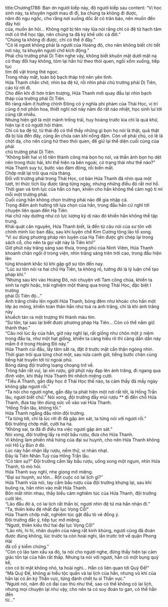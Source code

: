 title:Chương1788: Ban ơn ngươi kiếp này, độ ngươi kiếp sau
content:
“Vị học sinh này, ta khuyên ngươi mau đi đi, ba chúng ta không đi được,<br>năm đó ngu ngốc, cho rằng nơi xuống dốc ắt có trân bảo, nên muốn đến đây hôi<br>của, muốn ăn hôi… Không ngờ bị tên này lừa nói rằng chỉ có đệ tử hạch tâm<br>mới có thể học tập, nên chúng ta đã ký khế ước cả đời.”<br>“Chúng ta không đi được, chỉ có thể ở đây.”<br>“Có lẽ ngươi không phải là người của Hoàng đô, cho nên không biết chi tiết<br>nơi này, ta khuyên ngươi chớ kích động.”<br>Phái chủ trường phái Dị Tiên nghe vậy, không biết khuôn mặt dưới mặt nạ<br>có thay đổi hay không, tóm lại hắn hừ theo thói quen, ngồi xổm xuống, tiếp tục<br>tìm đồ vật trong thẻ ngọc.<br>Trong nháy mắt, toàn bộ bạch tháp trở nên yên tĩnh.<br>Hứa Thanh chần chờ, nhìn ba đệ tử, rồi nhìn phái chủ trường phái Dị Tiên,<br>cáo từ rời đi.<br>Cho đến khi đi hơn trăm trượng, Hứa Thanh mới quay đầu lại nhìn bạch<br>tháp của trường phái Dị Tiên.<br>Rõ ràng nằm ở hướng chính Đông có ý nghĩa phi phàm của Thái Học, vị trí<br>cũng ở nơi phồn hoa, thiết nghĩ nơi này năm đó rất náo nhiệt, học sinh lui tới<br>cũng rất nhiều.<br>Nhưng hiện giờ là một mảnh trống trải, huy hoàng trước kia chỉ là quá khứ,<br>hiện tại ít có người hỏi thăm.<br>Chỉ có ba đệ tử, từ thái độ có thể thấy những gì bọn họ nói là thật, quả thật<br>đã bị lừa đến đây, cũng ẩn chứa oán khí nồng đậm. Còn về phái chủ, có lẽ là<br>chột dạ, cho nên cũng hừ theo thói quen, để giữ lại thể diện cuối cùng của phái<br>chủ trường phái Dị Tiên.<br>“Không biết hai vị tổ tiên thành công mà bọn họ nói, và thần ảnh bọn họ dệt<br>nên trong thức hải, khi thể hiện ra bên ngoài, có trạng thái như thế nào?”<br>Hứa Thanh suy tư, bước vào đám đông, rồi biến mất.<br>Chớp mắt lại trôi qua nửa tháng.<br>Đối với trường phái trong Thái Học, cơ bản Hứa Thanh đã nhìn qua một<br>lượt, tri thức tích lũy được tăng từng ngày, nhưng những điều đó rất mơ hồ.<br>Thời gian và tinh lực của hắn có hạn, khiến cho hắn không thể cảm ngộ tỉ mỉ<br>mỗi một trường phái.<br>Cuối cùng hắn không chọn trường phái nào để gia nhập cả.<br>Trọng điểm ảnh hưởng tới lựa chọn của hắn, trong đầu hắn cứ nghĩ tới<br>chuyện liên quan đến Hạ Tiên.<br>Hai chữ này dường như có lực lượng kỳ dị nào đó khiến hắn không thể tập<br>trung.<br>Khái quát căn nguyên, Hứa Thanh biết, là đến từ câu nói của sư tôn với<br>chính mình lúc ban đầu, sau khi luyện chế Kim Cương tông lão tổ xong.<br>“Vi sư dùng phương pháp rèn luyện của Hạ Tiên được ghi chép lại trong<br>sách cổ, cho nên ta gọi vật này là Tiên khí!”<br>Giờ phút này trăng sáng sao thưa, trong phủ của Ninh Viêm, Hứa Thanh<br>khoanh chân ngồi ở trong viện, nhìn trăng sáng trên trời cao, trong đầu hiện lên<br>từng khoảnh khắc từ khi gặp gỡ sư tôn đến nay.<br>“Lúc sư tôn nói ra hai chữ Hạ Tiên, ta không rõ, tưởng đó là lý luận chế tạo<br>pháp khí.”<br>“Nhưng sau khi vào Hoàng Đô, nói chuyện với Tam công chúa, khiến ta<br>sinh ta nghi hoặc, trải nghiệm một tháng qua trong Thái Học, đặc biệt l trường<br>phái Dị Tiên đó…”<br>Ánh trăng chiếu lên người Hứa Thanh, bóng đêm như khoác cho hắn một<br>lớp áo mỏng, khiến toàn thân hắn như toả ra ánh trăng, chỉ là khi ánh trăng này<br>khuếch tán ra một trượng thì thành màu tím.<br>“Sư tôn, tại sao lại biết được phương pháp Hạ Tiên… Còn có thể nắm giữ<br>thành thạo.”<br>“Câu nói lúc ấy của hắn, giờ này nghĩ lại, rất giống như chôn một ý niệm<br>trong đầu ta, như một hạt giống, khiến ta càng hiểu rõ thì càng dần dần nảy<br>mầm ở ở trong Hoàng Đô này.”<br>Hứa Thanh cúi đầu, lấy tăm sắt ra, đặt ở trước mặt cẩn thận ngóng nhìn.<br>Thời gian trôi qua từng chút một, sau nửa canh giờ, tiếng bước chân cùng<br>tiếng hát truyền tới từ ngoài phủ.<br>Bóng dáng đội trưởng loạng choạng trở về.<br>Trông hắn rất vui, lại xỉn rượu, giờ phút này đạp lên ánh trăng, đi ngang qua<br>đình viện, khi thấy Hứa Thanh thì nhếch miệng cười.<br>“Tiểu A Thanh, gần đây học ở Thái Học thế nào, ta cảm thấy đã mấy ngày<br>không gặp ngươi rồi.”<br>“Ta nói cho ngươi nghe, gần đây ta phát hiện một nơi rất tốt, là Hồng Trần<br>lâu, ngươi biết chứ.” Nói xong, đội trưởng đầy mùi rượu ** đi đến chỗ Hứa<br>Thanh, đưa tay lên dùng sức vỗ vào vai Hứa Thanh.<br>“Hồng Trần lâu, không tồi.”<br>Hứa Thanh ngẩng đầu nhìn đội trưởng.<br>“Ta từng tới, chỉ là lúc rời đi đã gặp ám sát, ta từng nói với ngươi rồi.”<br>Đội trưởng chớp mắt, cười ha ha.<br>“Không sai, ta đã đi điều tra việc ngươi gặp ám sát.”<br>Nói xong, đội trưởng lấy ra một bầu rượu, đưa cho Hứa Thanh.<br>Vì không làm phiền nhã hứng của đại sư huynh, cho nên Hứa Thanh không<br>nói Hồ Ly Bùn ở đó.<br>Lúc này hắn nhận lấy rượu, nếm thử, vị nhàn nhạt.<br>Đây là Tiên Nhân Tuý của Hồng Trần lâu.<br>“Có tâm sự?” Đội trưởng cầm lấy bầu rượu, uống xong một ngụm, nhìn Hứa<br>Thanh, tò mò hỏi.<br>Hứa Thanh suy nghĩ, nhẹ giọng mở miệng.<br>“Đại sư huynh, sư tôn… Rốt cuộc có lai lịch gì?”<br>Hứa Thanh vừa nói, tay cầm bầu rượu của đội trưởng khựng lại, sau khi<br>buông ra, hắn nhìn vào mắt Hứa Thanh.<br>Bốn mắt nhìn nhau, thấy biểu cảm nghiêm túc của Hứa Thanh, đội trưởng<br>cười lên.<br>“Lão đầu đó à, có lai lịch rất thần bí, ngươi nhìn đệ tử mà hắn nhận đi.”<br>“Ta, thiên kiêu đệ nhất đại lục Vọng Cổ!”<br>Hứa Thanh chớp mắt, nghiêm túc gật đầu tỏ vẻ đồng ý.<br>Đội trưởng đắc ý, tiếp tục mở miệng.<br>“Ngươi, thiên kiêu thứ hai đại lục Vọng Cổ!”<br>“Lão nhị, hi hi, nhân duyên của nàng rất kinh khủng, ngươi cũng đã đoán<br>được đúng không, lúc trước ta còn hoài nghi, lần trước trở về quận Phong Hải<br>đã cố ý kiểm chứng.”<br>“Còn có lão tam xấu xa đó, ta nói cho ngươi nghe, đừng thấy hiện tại cảm<br>giác tồn tại của hắn rất thấp. Nhưng ta nói với ngươi, hắn có một bụng quỷ kế,<br>còn có bí mật không nhỏ, ta hoài nghi… Hắn có liên quan tới Quỷ Đế!”<br>“Mà Quỷ Đế, không ai hiểu tộc quần và lai lịch của hắn, nhưng vũ khí của<br>hắn lại có ấn ký Thần vực, từng đánh chết tu sĩ Thần vực.”<br>“Ngươi nói, năm đó có đại cao thủ như thế, sao có thể không có lai lịch,<br>nhưng mọi chuyện lại như vậy, cho nên ta có suy đoán to gan, có thể hắn đến<br>từ…”